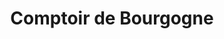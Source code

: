 ---
title: "Comptoir de Bourgogne"
url: /varennes-vauzelles/comptoir-de-bourgogne/
shop: commerce
---